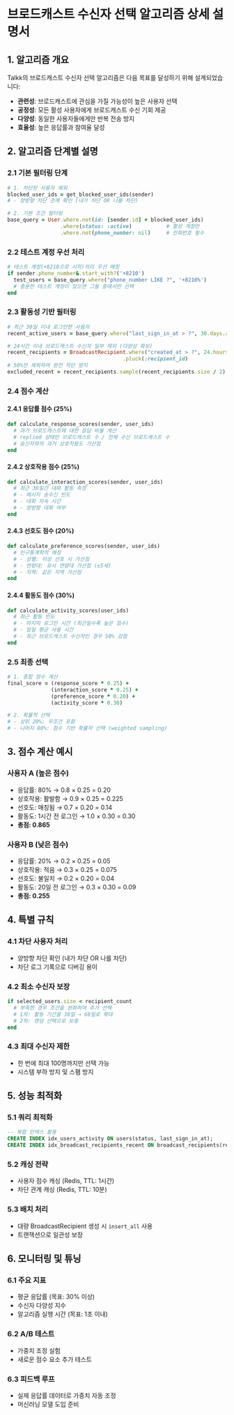 # 브로드캐스트 수신자 선택 알고리즘 상세 설명서

## 1. 알고리즘 개요

Talkk의 브로드캐스트 수신자 선택 알고리즘은 다음 목표를 달성하기 위해 설계되었습니다:

- **관련성**: 브로드캐스트에 관심을 가질 가능성이 높은 사용자 선택
- **공정성**: 모든 활성 사용자에게 브로드캐스트 수신 기회 제공
- **다양성**: 동일한 사용자들에게만 반복 전송 방지
- **효율성**: 높은 응답률과 참여율 달성

## 2. 알고리즘 단계별 설명

### 2.1 기본 필터링 단계

```ruby
# 1. 차단된 사용자 제외
blocked_user_ids = get_blocked_user_ids(sender)
# - 양방향 차단 관계 확인 (내가 차단 OR 나를 차단)

# 2. 기본 조건 필터링
base_query = User.where.not(id: [sender.id] + blocked_user_ids)
                 .where(status: :active)           # 활성 계정만
                 .where.not(phone_number: nil)     # 전화번호 필수
```

### 2.2 테스트 계정 우선 처리

```ruby
# 테스트 계정(+8210으로 시작)끼리 우선 매칭
if sender.phone_number&.start_with?('+8210')
  test_users = base_query.where("phone_number LIKE ?", '+8210%')
  # 충분한 테스트 계정이 있으면 그들 중에서만 선택
end
```

### 2.3 활동성 기반 필터링

```ruby
# 최근 30일 이내 로그인한 사용자
recent_active_users = base_query.where("last_sign_in_at > ?", 30.days.ago)

# 24시간 이내 브로드캐스트 수신자 일부 제외 (다양성 확보)
recent_recipients = BroadcastRecipient.where("created_at > ?", 24.hours.ago)
                                     .pluck(:recipient_id)
# 50%만 제외하여 완전 차단 방지
excluded_recent = recent_recipients.sample(recent_recipients.size / 2)
```

### 2.4 점수 계산

#### 2.4.1 응답률 점수 (25%)
```ruby
def calculate_response_scores(sender, user_ids)
  # 과거 브로드캐스트에 대한 응답 비율 계산
  # replied 상태인 브로드캐스트 수 / 전체 수신 브로드캐스트 수
  # 송신자와의 과거 상호작용도 가산점
end
```

#### 2.4.2 상호작용 점수 (25%)
```ruby
def calculate_interaction_scores(sender, user_ids)
  # 최근 30일간 대화 활동 측정
  # - 메시지 송수신 빈도
  # - 대화 지속 시간
  # - 양방향 대화 여부
end
```

#### 2.4.3 선호도 점수 (20%)
```ruby
def calculate_preference_scores(sender, user_ids)
  # 인구통계학적 매칭
  # - 성별: 이성 선호 시 가산점
  # - 연령대: 유사 연령대 가산점 (±5세)
  # - 지역: 같은 지역 가산점
end
```

#### 2.4.4 활동도 점수 (30%)
```ruby
def calculate_activity_scores(user_ids)
  # 최근 활동 빈도
  # - 마지막 로그인 시간 (최근일수록 높은 점수)
  # - 일일 평균 사용 시간
  # - 최근 브로드캐스트 수신자인 경우 50% 감점
end
```

### 2.5 최종 선택

```ruby
# 1. 종합 점수 계산
final_score = (response_score * 0.25) + 
              (interaction_score * 0.25) +
              (preference_score * 0.20) +
              (activity_score * 0.30)

# 2. 확률적 선택
# - 상위 20%: 무조건 포함
# - 나머지 80%: 점수 기반 확률적 선택 (weighted sampling)
```

## 3. 점수 계산 예시

### 사용자 A (높은 점수)
- 응답률: 80% → 0.8 × 0.25 = 0.20
- 상호작용: 활발함 → 0.9 × 0.25 = 0.225
- 선호도: 매칭됨 → 0.7 × 0.20 = 0.14
- 활동도: 1시간 전 로그인 → 1.0 × 0.30 = 0.30
- **총점: 0.865**

### 사용자 B (낮은 점수)
- 응답률: 20% → 0.2 × 0.25 = 0.05
- 상호작용: 적음 → 0.3 × 0.25 = 0.075
- 선호도: 불일치 → 0.2 × 0.20 = 0.04
- 활동도: 20일 전 로그인 → 0.3 × 0.30 = 0.09
- **총점: 0.255**

## 4. 특별 규칙

### 4.1 차단 사용자 처리
- 양방향 차단 확인 (내가 차단 OR 나를 차단)
- 차단 로그 기록으로 디버깅 용이

### 4.2 최소 수신자 보장
```ruby
if selected_users.size < recipient_count
  # 부족한 경우 조건을 완화하여 추가 선택
  # 1차: 활동 기간을 30일 → 60일로 확대
  # 2차: 랜덤 선택으로 보충
end
```

### 4.3 최대 수신자 제한
- 한 번에 최대 100명까지만 선택 가능
- 시스템 부하 방지 및 스팸 방지

## 5. 성능 최적화

### 5.1 쿼리 최적화
```sql
-- 복합 인덱스 활용
CREATE INDEX idx_users_activity ON users(status, last_sign_in_at);
CREATE INDEX idx_broadcast_recipients_recent ON broadcast_recipients(recipient_id, created_at);
```

### 5.2 캐싱 전략
- 사용자 점수 캐싱 (Redis, TTL: 1시간)
- 차단 관계 캐싱 (Redis, TTL: 10분)

### 5.3 배치 처리
- 대량 BroadcastRecipient 생성 시 `insert_all` 사용
- 트랜잭션으로 일관성 보장

## 6. 모니터링 및 튜닝

### 6.1 주요 지표
- 평균 응답률 (목표: 30% 이상)
- 수신자 다양성 지수
- 알고리즘 실행 시간 (목표: 1초 이내)

### 6.2 A/B 테스트
- 가중치 조정 실험
- 새로운 점수 요소 추가 테스트

### 6.3 피드백 루프
- 실제 응답률 데이터로 가중치 자동 조정
- 머신러닝 모델 도입 준비

